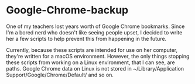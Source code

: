 # Google-Chrome-backup
One of my teachers lost years worth of Google Chrome bookmarks. Since I'm a bored nerd who doesn't like seeing people upset, I decided to write her a few scripts to help prevent this from happening in the future.

Currently, because these scripts are intended for use on her computer, they're written for a macOS environment. However, the only things stopping these scripts from working on a Linux environment, that I can see, are paths. Google Chrome data on Linux is not stored in ~/Library/Application Support/Google/Chrome/Default/ and so on.
